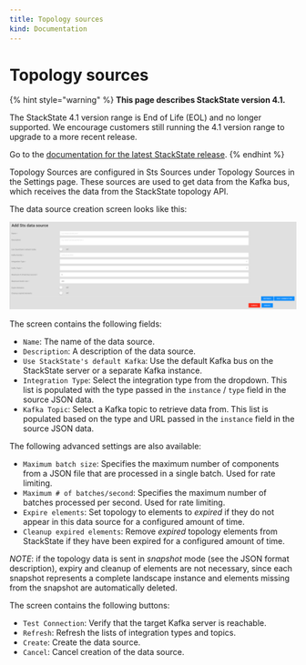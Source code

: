 ```yaml
---
title: Topology sources
kind: Documentation
---
```


# Topology sources

{% hint style="warning" %}
**This page describes StackState version 4.1.** 

The StackState 4.1 version range is End of Life \(EOL\) and no longer supported. We encourage customers still running the 4.1 version range to upgrade to a more recent release.

Go to the [documentation for the latest StackState release](https://docs.stackstate.com/).
{% endhint %}

Topology Sources are configured in Sts Sources under Topology Sources in the Settings page. These sources are used to get data from the Kafka bus, which receives the data from the StackState topology API.

The data source creation screen looks like this:

![Add a data source screen](../../.gitbook/assets/create-data-source-screen.png)

The screen contains the following fields:

* `Name`: The name of the data source.
* `Description`: A description of the data source.
* `Use StackState's default Kafka`: Use the default Kafka bus on the StackState server or a separate Kafka instance.
* `Integration Type`: Select the integration type from the dropdown. This list is populated with the type passed in the `instance` / `type` field in the source JSON data.
* `Kafka Topic`: Select a Kafka topic to retrieve data from. This list is populated based on the type and URL passed in the `instance` field in the source JSON data.

The following advanced settings are also available:

* `Maximum batch size`: Specifies the maximum number of components from a JSON file that are processed in a single batch. Used for rate limiting.
* `Maximum # of batches/second`: Specifies the maximum number of batches processed per second. Used for rate limiting.
* `Expire elements`: Set topology to elements to _expired_ if they do not appear in this data source for a configured amount of time.
* `Cleanup expired elements`: Remove _expired_ topology elements from StackState if they have been expired for a configured amount of time.

_NOTE_: if the topology data is sent in _snapshot_ mode \(see the JSON format description\), expiry and cleanup of elements are not necessary, since each snapshot represents a complete landscape instance and elements missing from the snapshot are automatically deleted.

The screen contains the following buttons:

* `Test Connection`: Verify that the target Kafka server is reachable.
* `Refresh`: Refresh the lists of integration types and topics.
* `Create`: Create the data source.
* `Cancel`: Cancel creation of the data source.

